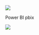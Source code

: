 <img src="https://v5.airtableusercontent.com/v3/u/29/29/1717192800000/CD_d9Adl96CP2OGDZcdbiA/1MEbHbbvnqPh26hGTbFH7DdAr1u41_Vlu-Pa7yMo7HS_PRAgirfjyAh8axMDSIZ-loBZ_4rIZ8Y0oISvRBxciloXA-Mdtx1b9GyZ5ozPeblUbiYj8Qy35AaaqxP0iA_sJPCs9M0dMhtzLAvycS73Cg/qkIGSGd6PLOrXXC89M1zY9RJu4cvnBpoqluQnR2b8UE">
              
Power BI pbix

<img src="https://v5.airtableusercontent.com/v3/u/29/29/1717192800000/Gwa2Qg1fGZ3a27gXrvHobQ/8O0kBiCDjG7gltDYwLKSqtecv8HGocMUTBrWzLEy3se8H_9P6el_U4q4oTK-17tN3e8dZ1YfbammEmds69JkBJhWGGRaJIBRj6AYcQz8-v3gZ0-oDAmThTxTYE79RW9IzyFJJQ7k49lv3_sWvO39eQ/vOKnnA-7qHJyPTBaXUr1pnLKgTziuRp3ybHIR1glyxo">


